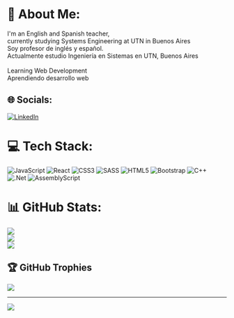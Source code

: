 # 💫 About Me:
I'm an English and Spanish teacher, <br>currently studying Systems Engineering at UTN in Buenos Aires<br>Soy profesor de inglés y español.<br>Actualmente estudio Ingeniería en Sistemas en UTN, Buenos Aires<br><br>Learning Web Development<br>Aprendiendo desarrollo web


## 🌐 Socials:
[![LinkedIn](https://img.shields.io/badge/LinkedIn-%230077B5.svg?logo=linkedin&logoColor=white)](https://linkedin.com/in/https://www.linkedin.com/in/alejo-cifarelli-b60873237/) 

# 💻 Tech Stack:
![JavaScript](https://img.shields.io/badge/javascript-%23323330.svg?style=for-the-badge&logo=javascript&logoColor=%23F7DF1E) ![React](https://img.shields.io/badge/react-%2320232a.svg?style=for-the-badge&logo=react&logoColor=%2361DAFB) ![CSS3](https://img.shields.io/badge/css3-%231572B6.svg?style=for-the-badge&logo=css3&logoColor=white) ![SASS](https://img.shields.io/badge/SASS-hotpink.svg?style=for-the-badge&logo=SASS&logoColor=white) ![HTML5](https://img.shields.io/badge/html5-%23E34F26.svg?style=for-the-badge&logo=html5&logoColor=white) ![Bootstrap](https://img.shields.io/badge/bootstrap-%238511FA.svg?style=for-the-badge&logo=bootstrap&logoColor=white) ![C++](https://img.shields.io/badge/c++-%2300599C.svg?style=for-the-badge&logo=c%2B%2B&logoColor=white) ![.Net](https://img.shields.io/badge/.NET-5C2D91?style=for-the-badge&logo=.net&logoColor=white) ![AssemblyScript](https://img.shields.io/badge/assembly%20script-%23000000.svg?style=for-the-badge&logo=assemblyscript&logoColor=white)
# 📊 GitHub Stats:
![](https://github-readme-stats.vercel.app/api?username=aleuc0099&theme=dark&hide_border=false&include_all_commits=true&count_private=true)<br/>
![](https://github-readme-streak-stats.herokuapp.com/?user=aleuc0099&theme=dark&hide_border=false)<br/>
![](https://github-readme-stats.vercel.app/api/top-langs/?username=aleuc0099&theme=dark&hide_border=false&include_all_commits=true&count_private=true&layout=compact)

## 🏆 GitHub Trophies
![](https://github-profile-trophy.vercel.app/?username=aleuc0099&theme=dracula&no-frame=false&no-bg=true&margin-w=4)

---
[![](https://visitcount.itsvg.in/api?id=aleuc0099&icon=2&color=1)](https://visitcount.itsvg.in)

<!-- Proudly created with GPRM ( https://gprm.itsvg.in ) -->
